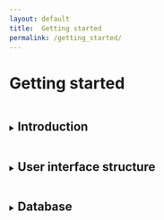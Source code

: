 ```yaml
---
layout: default
title:  Getting started
permalink: /getting_started/
---
```


<h1> Getting started </h1>
<details>
<summary><h2 class="menutitle"> Introduction</h2></summary>

<p class="retrait"> MyDEP is a Java based standalone software which allows to study dielectric particle response to AC electric fields and to analyse the electric properties of biological cells.
It consists of a Graphical User Interface (GUI) supporting a literature-based database. This tool can also be used with the user's own data sets. </p>

<h2 class="menutitle"> Installation and system requirements </h2>

<p> MyDEP can be run on Windows, Mac OS X or Linux/Ubuntu operating systems. It requires Java to be installed on your system. Please check you have the latest recommended version of Java installed on your computer</p>
<p> Download the latest version of MyDEP by clicking on the "Free Download" button in the page header.
Unzip the folder (zip archive) and open it. Double-click on the MyDEP.jar file.</p>

<details><summary class="tab"><h3 class="menutitle"> For Mac OS X users </h3> </summary>
<p> For Mac OS X users, depending on the security preferences, the following message might be displayed: </p>

<div class="DIVimage60">
    <img class="im" src='/assets/img/image01_mac.png' />
</div>
<p>In this case click on OK, go to System Preferences -> Security and Privacy. Under the General tab the following info should appear:</p>

<div class="DIVimage60">
    <img class="im" src='/assets/img/image02_mac.png' />
</div>

<p> Click on "Open anyway" -> Open </p>

<div class="DIVimage60">
    <img class="im" src='/assets/img/image03_mac.png' />
</div>
  </details>

<p> The "mydep.ini" file will be created containing all your preferences and the following screen will appear with the application: </p>

<div class="DIVimage">
    <img class="im" src='/assets/img/image04_MyDEP.png' />
</div>

 </details>
<details>
<summary><h2 class="menutitle"> User interface structure </h2></summary>

<div class="DIVimage">
    <img class="im" src='/assets/img/Image05_MyDEP_cadreRouge_number_menubar.png' />
</div>

<p> The interface is constituted of nine different parts: </p>
<ol>
  <li> Medium </li>
  <li> Frequencies </li>
  <li> Model </li>
  <li> Sweep </li>
  <li> Calculate </li>
  <li> Graphs </li>
  <li> Results </li>
  <li> Display options </li>
  <li> Menu bar </li>
</ol>  

The following section describes them one by one.

It should be noted that tooltips are available for most of the interface parameters. To access them, the user should place the mouse cursor on the desired parameter.

  <details><summary class="tab"><h4 class="menutitle"> 1. Medium </h4> </summary><p class="retrait"> In this section, the user can choose the dielectric properties of the medium which are $\sigma_m$, the electrical conductivity and $\varepsilon_m$, the relative permittivity.
	An additional box allows to indicate the value of the volume fraction $\phi$. It corresponds to the fraction of the volume of the cells compared to the volume of liquid. This value is needed only for the calculation of the permittivity and conductivity of the suspension of particles with the Maxwell-Garnett and Asami-Hanai methods that will be described later.</p>
  </details>
  <details><summary class="tab"><h4 class="menutitle"> 2. Frequencies </h4></summary> <p> In this section, the user can choose the start and stop frequencies of the graph as well as the number of points, logarithmically spaced, that will be used. </p>
</details>
  <details><summary class="tab"><h4 class="menutitle"> 3. Model </h4></summary> <p> In this section, the user can choose the particle model that will be implemented. Dielectric particles such as cells are usually represented as concentric shells. Here the user can specify the number of layers that will be used. Moreover, the particle shape can be either spherical or ellipsoidal. The possible models are: </p>

  <ul>
      <li> <b>Homogeneous particle:</b> this model corresponds to a completely homogeneous particle.
        <br><br>
        <div class="DIVimage">
            <img class="im" src='/assets/img/image06_homogeneous.png' />
        </div><br>
<details><summary class="tab"><h5 class="menutitle"> Specificities of the "Homogeneous Particle" model </h5> </summary>

<p class="retrait"> The "classical model" uses the electrical properties of the particles, $\sigma_p$ and $\varepsilon_p$, for the calculation of the CM factor, Complex Permittivity, Permittivity, Conductivity and Crossover frequencies (see "Graphs" section). The radius of the particle is only used for the calculation of $F_{DEP}/\nabla E^2_{RMS}$ and $\Gamma_{ROT}/|E^2| $ and, for the ellipsoid, for the depolarization factor and all the calculations.</p>

<p class="retrait">For small particles, surface charges affect significantly their dielectric response and should be taken into account, as shown by the formula:

$$ \sigma_p=\sigma_{p bulk}+\frac{2K_s^i}{r}+\frac{2K_s^d}{r}$$

where<br>
$\sigma_{p bulk}$: bulk electrical conductivity of the particle <br>
$K_s^i$: Stern layer conductance <br>
$K_s^d$: Diffuse layer conductance <br>

To account for surface conductance, the user can either specify :
<ul>
  <li> $K_s^i$ and $K_s^d$ </li>
  <li> $K_s^i$ and the zeta potential $\zeta$. </li>
</ul>
</p>
  </details>	            
      </li>
      <li> <b>Single-shell:</b> this model corresponds to a particle with an outside layer. For a cell it typically represents a cytoplasm surrounded by a lipid membrane.
        <br><br>
        <div class="DIVimage">
            <img class="im" src='/assets/img/image07_single.png' />
        </div><br>

<details><summary class="tab"><h5 class="menutitle"> Single shell: Electrical Model </h5> </summary>
<p class="retrait"> For the Single-shell model an additional feature allows to specify different properties of the cell membrane: either the "Classical Model" ($th_{cm}$, $\sigma_{cm}$ and $\varepsilon_{cm}$) or the "Electrical Model" (specific membrane conductance $G_{cm}$ and capacitance $C_{cm}$). </p>
<p>
<ul>
    <li>From "Classical Model" to "Electrical Model":<br>
    If the "Classical Model" is selected, a click on the <i> <b> Convert </b> </i> button will calculate $G_{cm}$  and $C_{cm}$ following the formula:
    $$G_{cm}=\frac{\sigma_{cm}}{th_{cm}}$$
    $$C_{cm}=\frac{\varepsilon_{cm}}{th_{cm}}$$
    A click on "Electrical Model" will use the calculated values.<br>
    </li>
    <li>
    From "Electrical Model" to "Classical Model":<br>
    If the "Electrical Model" is selected, a click on the <i> <b> Convert </b> </i> button will make the $th_{cm}$ box accessible. Once the value is entered, press the <i> <b> OK </b> </i> button. The values of $\sigma_{m}$ and $\varepsilon_{cm}$ will be calculated.
    A click on "Classical Model" will use the calculated values.
    </li>
</ul>
</p>
  </details>
      </li>
      <li> <b>Two-shell:</b> this model corresponds to a particle with two outside layers. For a cell it corresponds to a cytoplasm surrounded by a cell membrane and a cell wall.
        <br><br>
        <div class="DIVimage">
            <img class="im" src='/assets/img/image08_two.png' />
        </div><br>
      </li>
      <li> <b>Three-shell:</b> this model corresponds to a cell with one outside layer and a nucleus occupying a significant volume. The order of the layers from the inside to the outside is nucleoplasm, nuclear envelope, cytoplasm and cell membrane.
        <br><br>
        <div class="DIVimage">
            <img class="im" src='/assets/img/image09_three.png' />
        </div><br>
      </li>
      <li> <b>Four-shell:</b> this model corresponds to a cell with two outside layers and a nucleus occupying a significant volume. The order of the layers from the inside to the outside is nucleoplasm, nuclear envelope, cytoplasm, cell membrane and cell wall.
        <br><br>
        <div class="DIVimage">
            <img class="im" src='/assets/img/image10_four.png' />
        </div><br>
      </li>
  </ul>  

  <p>Here is a summarized description of the implemented cell models (the four-shell model is not represented here):</p>
  <div>
      <img class="im" src='/assets/img/image11_CellModel.png' />
  </div>

  </details>
  <details><summary class="tab"><h4 class="menutitle"> 4. Sweep </h4></summary> <p class="retrait"> The Sweep button, once pressed, performs a sweep on different values of the selected parameter. To change the parameter on which the sweep is performed, click on the Sweep parameter and select the desired parameter (cf following image). The number of points used, as well as the min and max value, can also be specified. If the log button is pressed, the values will be logarithmically distributed (linearly distributed otherwise). </p>
  <div class="DIVimage60">
      <img class="im" src='/assets/img/image12_SweepParameters.png' />
  </div>

  </details>
  <details><summary class="tab"><h4 class="menutitle"> 5. Calculate </h4></summary> <p class="retrait"> The Calculate button performs the corresponding calculation displayed in the Graphs section. The orange color of the button indicates that no calculation has been performed. The button turns green once the calculation is done.</p>
	<p class="retrait">If the Sweep button is pressed, the progression of the calculation will be displayed on this button by using a progress bar.</p>

  </details>
  <details><summary class="tab"><h4 class="menutitle"> 6. Graphs </h4></summary> <p class="retrait"> The graphs displayed in this section are the following:</p>
	<ul>
    <li> Clausius-Mossotti factor, abbreviated CM factor (real and/or imaginary part).</li>
    <li> Complex Permittivity:
	<ul>
          <li> $|\varepsilon_{eq}^{\ast}| / \varepsilon_{0}$: the modulus of the equivalent complex relative permittivity of the particle. </li>
          <li> $|\varepsilon_{m}^{\ast}|/ \varepsilon_{0}$: the modulus of the complex relative permittivity of the medium. </li>
          <li> $|\varepsilon_{mix}^{\ast}| /  \varepsilon_{0}$: the modulus of the equivalent complex relative permittivity of the particles in suspension in the medium. </li>			
        </ul>  		
		</li>
    <li> Permittivity: 
        <ul>
          <li> $\varepsilon_{eq}$: the equivalent relative permittivity of the particle. </li>
	  <li> $\varepsilon_{m}$: the relative permittivity of the medium. </li>
          <li> $\varepsilon_{mix}$: the equivalent relative permittivity of the particles in suspension in the medium at the given volume fraction.</li>
        </ul>  
    </li>    
    <li> Conductivity:
        <ul>
          <li> $\sigma_{eq}$: the equivalent electrical conductivity of the particle. </li>
	  <li> $\sigma_{m}$: the electrical conductivity of the medium. </li>
          <li> $\sigma_{mix}$: the equivalent electrical conductivity of the particles in suspension in the medium at the given volume fraction.</li>
        </ul>  
    </li>
    <li>Crossover: This graph corresponds to the different crossover frequencies when the sweep mode is used.
    </li>
  </ul>

  <p> <b>Editing curves:</b></p>
  <ul>
      <li> <b>Zooming</b>:<br> You can zoom the graph using the scroll-wheel of your mouse or the zoom functionality of your trackpad. </li>
      <li> <b>Curve properties: </b><br>
      A left click on a displayed curve will select the curve which will appear in a thicker linestyle. The corresponding parameters used for its creation will be displayed in the left part of the interface (Medium/Frequencies/Model).<br>
      A right click on a displayed curve will cause a popup menu to appear with the following options:
      <ul>
        <li>Curve parameters: The line style of the curve and its width can be adjusted as well as its color with Swatches, HSV, HSL, RGB and CMYK color models. Each point of the curve can also be represented by a marker for which the type and size can be adjusted.</li>
        <li> Sweep curve parameters:
         If the curve was generated in the sweep mode (sweep of one parameter), this menu enables to modify the line style, line width and color of all the curves generated during the sweep. </li>
        <li> Delete curve: Delete the specific curve. </li>
      </ul>
      </li>
      <li> <b>Legend:</b><br>
      The legend can be moved in the graph by dragging it. The following parameters can be modified by right-clicking on the legend -> Legend parameters:
      <ul>
      <li> Opacity of the legend: By default, the legend background is opaque but can become transparent by unclicking the button.</li>
      <li> Anchoring (horizontal and vertical): This corresponds to the fixed point when the MyDEP interface size is modified on screen or printed. </li>
      <li> Font and font size </li>
      <li> Font color and background color</li>
      </ul><br>
      <div class="DIVimage">
          <img class="im" src='/assets/img/image13_LegendParameters.png' />
      </div>
      <br>
      In the Sweep mode the legend will display the properties of the last generated curve (default mode) or the selected curve.
      </li>
      <li> <b>Axis properties:</b><br>
      A right click on the axes will give access to the Grid and labels parameters menu. This menu offers the possibility to change:
      <ul>
      <li> The displayed axis properties: horizontal and vertical axis labels (possibility to use html for special characters), the font and the font size</li>
      <li> The unit properties: font and font size. </li>
      <li> Font and font size. </li>
      <li> The major grid and minor grid parameters: line style, line width and color.</li>
      </ul><br>
      <div class="DIVimage">
          <img class="im" src='/assets/img/image14_GridProperties.png' />
      </div>
      <br>
      </li>
</ul>
     </details>
     
  <details><summary class="tab"><h4 class="menutitle"> 7. Results </h4> </summary><p class="retrait"> This section corresponds to an analysis of part of the graphs. The part is different depending on the selected graph:</p>
<ul>
        <li>CM factor tab:
          <ul>
          <li> $Re[CM(f)]$ and $Im[CM(f)]$ button: if pressed the corresponding curves will be displayed.</li>
          <li> Min Max auto button: if pressed the Min and Max value will be adjusted automatically. Otherwise they will correspond to $yAxis_{min}$ and $yAxis_{max}$.</li>
          <li> 	$f_{cursor}$ button: a vertical line will be displayed at the frequency written in the box, whose unit can be adjusted (Hz, kHz, MHz or GHz). The value can also be adjusted with the corresponding slider. The values of $Re[CM(f)]$, $Im[CM(f)]$, $F_{DEP}/\nabla E^2_{RMS}$ and $\Gamma_{ROT}/|E^2|$ are displayed in the $At f_{cursor}$ box.</li>
          <li> $Baseline$ button: a horizontal line will be displayed at the value written in the box. The value can also be adjusted with the corresponding slider.</li>
          <li> $Legend$ button: A click on the Legend button will open a popup menu where the properties to display will be available by ticking the corresponding tickbox. The order of the displayed parameters can be modified by clicking on the corresponding arrows. The "user text" box can be used to display the desired text, using html language when needed.</li>
          <li> Re Crossover: the different crossover frequencies correspond to the frequencies at which $Re[CM(f)] = 0$</li>
	  <li> Im MinMax: the frequencies at which $Im[CM(f)]$ is minimal and maximal</li>
          </ul>
        </li>
        <li> Complex Permittivity, Permittivity and Conductivity tabs:
          <ul>
            <li> Particle, Medium and Mixture buttons: if pressed the corresponding curves will be displayed. </li>
            <li> Min Max auto button: if pressed the Min and Max value will be adjusted automatically. Otherwise, they will be correspond to $|\varepsilon_{eq}^{\ast}| / \varepsilon_{0min}$ and $|\varepsilon_{eq}^{\ast}| / \varepsilon_{0max}$
(respectively $\varepsilon_{min}$ and $\varepsilon_{max}$ and $\sigma_{min}$ and $\sigma_{max}$).</li>		  
            <li> $f_{cursor}$: a vertical line will be displayed at the frequency written in the box, whose unit can be adjusted (Hz, kHz, MHz or GHz). The value can also be adjusted with the corresponding slider. The values for the Particle, Medium and Mixture are displayed in the $At f_{cursor}$ box.</li>
            <li> All the other buttons have similar behavior as described in the CM factor tab.</li>
          </ul>
        </li>
        <li> Crossover tab: if a sweep is performed on the $\sigma_{m}$ button, the corresponding crossover frequencies will be displayed in this graph:
		<ul>
		<li> $Lower$ and $Upper$: if pressed the corresponding curves will be displayed. </li>
    		<li> Min Max auto button: if pressed the Min and Max value will be adjusted automatically. Otherwise, they will be correspond to $Frequency_{min}$ and $Frequency_{max}$. </li>
          	<li> $\sigma_{m} (S/m)$ button: a vertical line will be displayed at the value written in the box. The value can also be adjusted with the corresponding slider.</li>
            	<li> $f_{cursor}$: a horizontal line will be displayed at the frequency written in the box, whose unit can be adjusted (Hz, kHz, MHz or GHz). The value can also be adjusted with the corresponding slider. The values of the Lower and Upper crossover frequencies are displayed in the $At  \sigma_{m}$ box.</li>
<li> Remark: If both the $\sigma_{m} (S/m)$ and $f_{cursor}$ buttons are pressed, a click on a point will move the two cursors together. Draging the $\sigma_{m} (S/m)$ cursor on the graph will move both cursors on the same curve.</li>	
		</ul>	
      	</li>    
</ul>
</details>
	
<details><summary class="tab"><h4 class="menutitle"> 8. Display options </h4></summary>
      <p> This section contains different buttons to adjust the properties of the graphs displayed in the Graphs section:</p>
      <ul>
      	 <li> <i> <b> Clear fig </b> </i> button: Clear fig removes all curves from the Graph section</li>
         <li> <i> <b> X Log </b> </i> button: If X Log is pressed the x axis will be displayed with a logarithmic scale, otherwise with a linear scale.</li>
         <li> <i> <b>Y Log </b> </i> button: If Y Log is pressed the x axis will be displayed with a logarithmic scale, otherwise with a linear scale.</li>
         <li> <i> <b> Hold on </b> </i>  button:  Hold on retains plots in the current axes so that new plots added to the axes do not delete existing plots.</li>
         <li> <i> <b>Reset zoom</b> </i> button: Reset zoom resets the graph to its initial zoom.</li>
         <li> <i> <b> Legend </b> </i>button: Legend displays the legend in the graph.</li>
      </ul>
      </details>
  <details><summary class="tab"><h4 class="menutitle"> 9. Menu bar </h4></summary> <p>The menu bar contains different categories:</p>
      <ul>
        <li>File
        <ul><li>Quit: Quit the interface.</li></ul></li>
        <li> Data
        <ul><li>Import: Import a new database.</li>
            <li>Export:
              <ul> <li> user database: Export the user database (user_database.txt) at the desired location. By default the user_database.txt file is generated in the mydep directory each time the MyDEP software is closed.</li>
              <li> complete_database: Export the complete database (database .txt and user_database.txt merged) at the desired location. </li>
              <li> mixture -> Asami-Hanai parameters-> Number of increments: set the number of increments used to calculate the mixture equivalent permittivity using the Asami-Hanai formula. </li>
              </ul>
            </li>
        </ul>
        </li>
        <li> Interface
        <ul><li> Print: Print the interface using the printer. From this menu a pdf can be generated directly (on macOS) or by using a pdfPrinter.</li>
            <li> Export: Open a popupmenu for exporting the interface as displayed in the following image. The following parameters can be choosen:
              <ul>
                <li>	Output format: A5 to A0 or personalized by specifying the width and height.
                </li>
                <li> Resolution: 75, 150, 300 or 600 dpi.
                </li>
                <li> Orientation.
                </li>
                <li> Keep screen aspect ratio: keep the same aspect ratio as what is displayed on the screen. This option will partially rule out the output format chosen. Only one dimension will be conserved.
                </li>
                <li> File format: pdf, jpg, bmp, gif, png, jpeg.
                </li>
              </ul>
              <br>
              <div class="DIVimage">
                  <img class="im" src='/assets/img/image15_Interface_export_parameters.png' />
              </div>
           </li>
        </ul>
        </li>
        <li> Graph
        <ul><li> Undock windows: This option allows to separate the myDEP interface in 3 parts:
              <ul>
                <li>The parameters part containing the left part of the interface (Medium/Frequencies/Model)</li>
                <li>Graphs</li>
                <li>Results and Display options</li>
              </ul>
            <p>Closing  the Graphs or Results and Display parts will redock them all together.</p></li>
            <li> Print: Print the graph displayed on the screen using the printer. From this menu a pdf can be generated directly (on macOS) or by using a pdfPrinter </li>
            <li> Export: Open a popupmenu for exporting the graph displayed on the screen. The following parameters can be choosen:
              <ul>
                <li> Output format (A5 to A0 or personalized by specifying the width and height.</li>
	              <li> Resolution: 75, 150, 300 or 600 dpi.</li>
                <li> Orientation. </li>
                <li> Keep screen aspect ratio: keep the same aspect ration as what is displayed on the screen. This option will partially rule out the output format chosen. Only one dimension will be conserved.</li>
                <li> File format: pdf, jpg, bmp, gif, png, jpeg. </li>
              </ul>
            </li>
            <li> Grid and labels parameters: already explained in the Graph section</li>
            <li> Legend parameters: already explained in the Graph section</li>
        </ul>
        </li>
        <li> Help </li>
        </ul>


 </details>
 </details>
<details>
<summary><h2 class="menutitle"> Database </h2></summary>


<p class="retrait">MyDEP allows to work with cell models from the Homogeneous particle model up to a Four-shell particle model, spherical or ellipsoidal. A database, compiling data for each model that were found in the literature has been created. This database is in the file database.txt. </p>

<p class="retrait">For each model all the information concerning the model can be seen by Clicking on the View references button. The popup menu that open contains:
<ul>
    <li> The Name of the model</li>
    <li> The Author </li>
    <li> The Title of the Article </li>
    <li>The journal where the data were published </li>
    <li> The DOI or link where the article can be found (For a given DOI_ex, the article can be found at dx.doi.org/DOI_ex)</li>
    <li> The year of publication </li>
    <li> Remarks: if additional comments are needed </li>
</ul>
<br>
<div class="DIVimage">
    <img class="im" src='/assets/img/image16_ViewReferences.png' />
</div>
</p>

<p class="retrait">The users can either use the model already implemented in the database or create their own. To do so, click on the "Create" button in the desired model type, specify the name of the model and any additional information. Replace the values already present in the interface by the desired ones and click on Save. The saved model will be automatically saved in the user database once the MyDEP software will be closed. The model from the user database can also be deleted by clicking on the Delete button.

A similar principle is applied for the different media in the medium section of MyDEP. For each medium "name" and "Remarks" field are available through the "View" button.</p>


 </details>

<style>
	/*getting started css*/
.menutitle {
    display: inline-block;
}

.tab {
	padding-left:5em;
}

details[open] summary ~ * {
  animation: sweep .5s ease-in-out;
}

@keyframes sweep {
  0%    {opacity: 0; margin-left: -10px}
  100%  {opacity: 1; margin-left: 0px}
}
/*******************/
</style>
